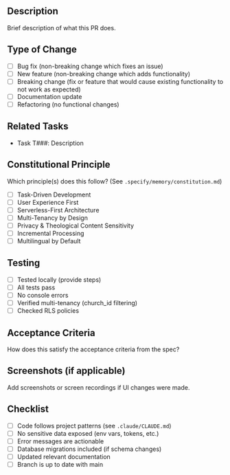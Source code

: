 ## Description

Brief description of what this PR does.

## Type of Change

- [ ] Bug fix (non-breaking change which fixes an issue)
- [ ] New feature (non-breaking change which adds functionality)
- [ ] Breaking change (fix or feature that would cause existing functionality to not work as expected)
- [ ] Documentation update
- [ ] Refactoring (no functional changes)

## Related Tasks

- Task T###: Description

## Constitutional Principle

Which principle(s) does this follow? (See `.specify/memory/constitution.md`)

- [ ] Task-Driven Development
- [ ] User Experience First
- [ ] Serverless-First Architecture
- [ ] Multi-Tenancy by Design
- [ ] Privacy & Theological Content Sensitivity
- [ ] Incremental Processing
- [ ] Multilingual by Default

## Testing

- [ ] Tested locally (provide steps)
- [ ] All tests pass
- [ ] No console errors
- [ ] Verified multi-tenancy (church_id filtering)
- [ ] Checked RLS policies

## Acceptance Criteria

How does this satisfy the acceptance criteria from the spec?

## Screenshots (if applicable)

Add screenshots or screen recordings if UI changes were made.

## Checklist

- [ ] Code follows project patterns (see `.claude/CLAUDE.md`)
- [ ] No sensitive data exposed (env vars, tokens, etc.)
- [ ] Error messages are actionable
- [ ] Database migrations included (if schema changes)
- [ ] Updated relevant documentation
- [ ] Branch is up to date with main
